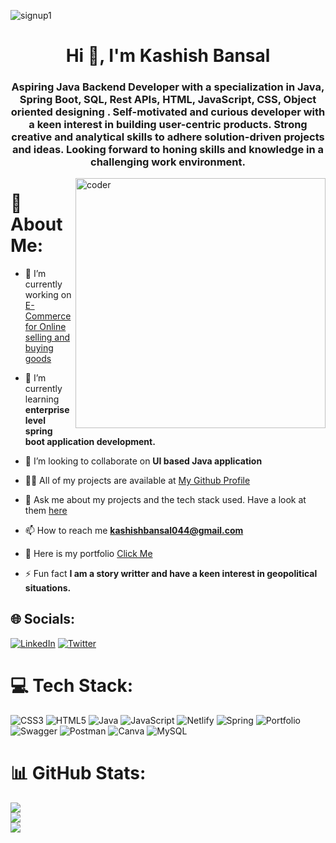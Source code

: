 ![signup1](https://i.ibb.co/vXBb7vj/Purple-Blue-Modern-Gaming-Youtube-Thumbnail.jpg)
<h1 align="center">Hi 👋, I'm Kashish Bansal</h1>
<h3 align="center" margin-top="30px">Aspiring Java Backend Developer with a specialization in Java, Spring Boot, SQL, Rest APIs, HTML, JavaScript, CSS, Object oriented designing . Self-motivated and curious developer with a keen interest in building user-centric products. Strong creative and analytical skills to adhere solution-driven projects and ideas. Looking forward to honing skills and knowledge in a challenging work environment.</h3>
<img align="right" width="400" aLt="coder" src="https://i.ibb.co/Y2B8PDN/Visual-Self.gif"> 


# 💫 About Me:
- 🔭 I’m currently working on [E- Commerce for Online selling and buying goods](https://github.com/Prutter/OnlineVegetableStore)

- 🌱 I’m currently learning **enterprise level spring boot application development.**

- 👯 I’m looking to collaborate on **UI based Java application**

- 👨‍💻 All of my projects are available at [My Github Profile](https://github.com/Prutter)

- 💬 Ask me about my projects and the tech stack used. Have a look at them [here](https://github.com/Prutter)
- 📫 How to reach me **kashishbansal044@gmail.com**

- 📄 Here is my portfolio [Click Me](https://prutter.github.io/)

- ⚡ Fun fact **I am a story writter and have a keen interest in geopolitical situations.**

## 🌐 Socials:
[![LinkedIn](https://img.shields.io/badge/LinkedIn-%230077B5.svg?logo=linkedin&logoColor=white)](https://linkedin.com/in/kashish-bansal-842706147) [![Twitter](https://img.shields.io/badge/Twitter-%231DA1F2.svg?logo=Twitter&logoColor=white)](https://twitter.com/@kashish44338566) 

# 💻 Tech Stack:
![CSS3](https://img.shields.io/badge/css3-%231572B6.svg?style=plastic&logo=css3&logoColor=white) ![HTML5](https://img.shields.io/badge/html5-%23E34F26.svg?style=plastic&logo=html5&logoColor=white) ![Java](https://img.shields.io/badge/java-%23ED8B00.svg?style=plastic&logo=java&logoColor=white) ![JavaScript](https://img.shields.io/badge/javascript-%23323330.svg?style=plastic&logo=javascript&logoColor=%23F7DF1E) ![Netlify](https://img.shields.io/badge/netlify-%23000000.svg?style=plastic&logo=netlify&logoColor=#00C7B7) ![Spring](https://img.shields.io/badge/spring-%236DB33F.svg?style=plastic&logo=spring&logoColor=white) ![Portfolio](https://img.shields.io/badge/Portfolio-%23000000.svg?style=plastic&logo=firefox&logoColor=#FF7139) ![Swagger](https://img.shields.io/badge/-Swagger-%23Clojure?style=plastic&logo=swagger&logoColor=white) ![Postman](https://img.shields.io/badge/Postman-FF6C37?style=plastic&logo=postman&logoColor=white) ![Canva](https://img.shields.io/badge/Canva-%2300C4CC.svg?style=plastic&logo=Canva&logoColor=white) ![MySQL](https://img.shields.io/badge/mysql-%2300f.svg?style=plastic&logo=mysql&logoColor=white)
# 📊 GitHub Stats:
![](https://github-readme-stats.vercel.app/api?username=Prutter&theme=dark&hide_border=false&include_all_commits=true&count_private=true)<br/>
![](https://github-readme-streak-stats.herokuapp.com/?user=Prutter&theme=dark&hide_border=false)<br/>
![](https://github-readme-stats.vercel.app/api/top-langs/?username=Prutter&theme=dark&hide_border=false&include_all_commits=true&count_private=true&layout=compact)

<!-- Proudly created with GPRM ( https://gprm.itsvg.in ) -->
